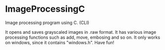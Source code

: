 # ImageProcessingC
Image processing program using C. (CLI)

It opens and saves grayscaled images in .raw format.
It has various image processing functions such as add, move, embosing and so on.
It only works on windows, since it contains "windows.h".
Have fun!
